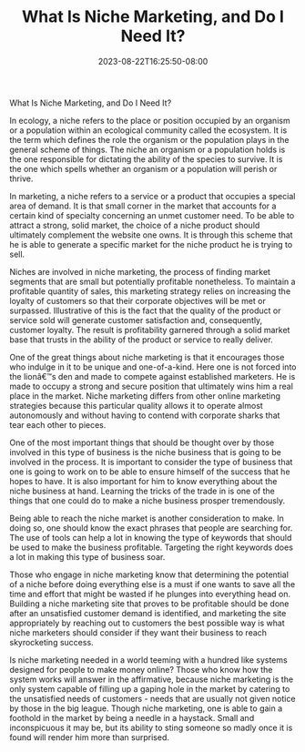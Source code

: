 ﻿---
title: "What Is Niche Marketing, and Do I Need It?"
date: 2023-08-22T16:25:50-08:00
description: "35 divers marketing articles Tips for Web Success"
featured_image: "/images/35 divers marketing articles.jpg"
tags: ["35 divers marketing articles"]
---

What Is Niche Marketing, and Do I Need It?


In ecology, a niche refers to the place or position occupied by an organism or a population within an ecological community called the ecosystem.  It is the term which defines the role the organism or the population plays in the general scheme of things.  The niche an organism or a population holds is the one responsible for dictating the ability of the species to survive.  It is the one which spells whether an organism or a population will perish or thrive.

In marketing, a niche refers to a service or a product that occupies a special area of demand.  It is that small corner in the market that accounts for a certain kind of specialty concerning an unmet customer need.  To be able to attract a strong, solid market, the choice of a niche product should ultimately complement the website one owns.  It is through this scheme that he is able to generate a specific market for the niche product he is trying to sell.

Niches are involved in niche marketing, the process of finding market segments that are small but potentially profitable nonetheless.  To maintain a profitable quantity of sales, this marketing strategy relies on increasing the loyalty of customers so that their corporate objectives will be met or surpassed.  Illustrative of this is the fact that the quality of the product or service sold will generate customer satisfaction and, consequently, customer loyalty.  The result is profitability garnered through a solid market base that trusts in the ability of the product or service to really deliver.

One of the great things about niche marketing is that it encourages those who indulge in it to be unique and one-of-a-kind.  Here one is not forced into the lionâ€™s den and made to compete against established marketers.  He is made to occupy a strong and secure position that ultimately wins him a real place in the market.  Niche marketing differs from other online marketing strategies because this particular quality allows it to operate almost autonomously and without having to contend with corporate sharks that tear each other to pieces.

One of the most important things that should be thought over by those involved in this type of business is the niche business that is going to be involved in the process.  It is important to consider the type of business that one is going to work on to be able to ensure himself of the success that he hopes to have.  It is also important for him to know everything about the niche business at hand.  Learning the tricks of the trade in is one of the things that one could do to make a niche business prosper tremendously.

Being able to reach the niche market is another consideration to make.  In doing so, one should know the exact phrases that people are searching for.  The use of tools can help a lot in knowing the type of keywords that should be used to make the business profitable. Targeting the right keywords does a lot in making this type of business soar.

Those who engage in niche marketing know that determining the potential of a niche before doing everything else is a must if one wants to save all the time and effort that might be wasted if he plunges into everything head on.  Building a niche marketing site that proves to be profitable should be done after an unsatisfied customer demand is identified, and marketing the site appropriately by reaching out to customers the best possible way is what niche marketers should consider if they want their business to reach skyrocketing success.

Is niche marketing needed in a world teeming with a hundred like systems designed for people to make money online?  Those who know how the system works will answer in the affirmative, because niche marketing is the only system capable of filling up a gaping hole in the market by catering to the unsatisfied needs of customers - needs that are usually not given notice by those in the big league.  Though niche marketing, one is able to gain a foothold in the market by being a needle in a haystack.  Small and inconspicuous it may be, but its ability to sting someone so madly once it is found will render him more than surprised.
